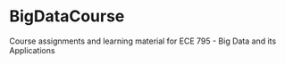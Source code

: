 # BigDataCourse
Course assignments and learning material for ECE 795 - Big Data and its Applications
